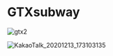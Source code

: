 # GTXsubway

![gtx2](C:\Users\an\Desktop\gitgit\flutter\gtxsubway\image\gtx2.png)

![KakaoTalk_20201213_173103135](C:\Users\an\Desktop\gitgit\flutter\gtxsubway\image\KakaoTalk_20201213_173103135.jpg)